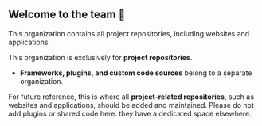 ## Welcome to the team 🙌

This organization contains all project repositories, including websites and applications.

This organization is exclusively for **project repositories**.  
- **Frameworks, plugins, and custom code sources** belong to a separate organization.  

For future reference, this is where all **project-related repositories**, such as websites and applications, should be added and maintained. 
Please do not add plugins or shared code here. they have a dedicated space elsewhere.  
